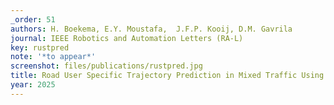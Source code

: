 ```yaml
---
_order: 51
authors: H. Boekema, E.Y. Moustafa,  J.F.P. Kooij, D.M. Gavrila
journal: IEEE Robotics and Automation Letters (RA-L)
key: rustpred
note: '*to appear*'
screenshot: files/publications/rustpred.jpg
title: Road User Specific Trajectory Prediction in Mixed Traffic Using Map Data
year: 2025
---
```


